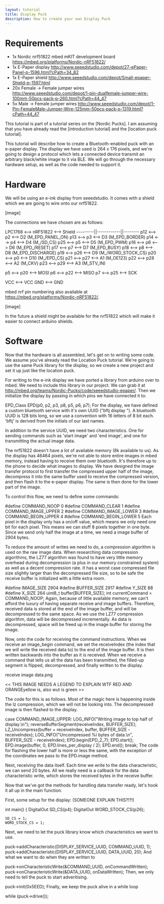 ```yaml
---
layout: tutorial
title: Display Puck
description: How to create your own Display Puck
---
```


# Requirements
- 1x Nordic nrf51822 mbed mKIT development board https://mbed.org/platforms/Nordic-nRF51822/
- 1x E-Paper display http://www.seeedstudio.com/depot/27-ePaper-Panel-p-1596.html?cPath=34_82
- 1x E-Paper shield http://www.seeedstudio.com/depot/Small-epaper-Shield-p-1597.html
- 20x Female -> Female jumper wires http://www.seeedstudio.com/depot/1-pin-dualfemale-jumper-wire-100mm-50pcs-pack-p-260.html?cPath=44_47
- 5x Male -> Female jumper wires http://www.seeedstudio.com/depot/1-Pin-FemaleMale-Jumper-Wire-125mm-50pcs-pack-p-1319.html?cPath=44_47

This tutorial is part of a tutorial series on the [Nordic Pucks].
I am assuming that you have already read the [introduction tutorial] and the [location puck tutorial].

This tutorial will describe how to create a Bluetooth-enabled puck with an e-paper display. The display we have used is 264 x 176 pixels, and we're going to design a protocol which lets a connected device transmit an arbitrary black/white image to it via BLE. We will go through the necessary hardware setup, as well as the code needed to support it.

# Hardware

We will be using an e-ink display from seeedstudio. It comes with a shield which we are going to wire onto our nrf51822.

[image]

The connections we have chosen are as follows:

LPC1768 <--> nRF51822 <--> Shield
---------||------------||--------
  p12   <-->    p2    <-->   D2 (M_EPD_PANEL_ON)
  p13   <-->    p3    <-->   D3 (M_EPD_BORDER)
  p14   <-->    p4    <-->   D4 (M_/SD_CS)
  p25   <-->    p5    <-->   D5 (M_EPD_PWM)
  p16   <-->    p6    <-->   D6 (M_EPD_/RESET) 
  p17   <-->    p7    <-->   D7 (M_EPD_BUSY)
  p18   <-->    p8    <-->   D8 (M_EPD_DISCHARGE)
  p19   <-->   p26    <-->   D9 (M_/WORD_STOCK_CS)
  p20   <-->    p0    <-->   D10 (M_/EPD_CS)
  p21   <-->   p27    <-->   A1 (M_OE123)
  p22   <-->   p28    <-->   A2 (M_CKV)
  p23   <-->   p29    <-->   A3 (M_STV_IN)
    
  p5   <-->    p20    <-->   MOSI
  p6   <-->    p22    <-->   MISO
  p7   <-->    p25    <-->   SCK
   
  VCC <--> VCC
  GND <--> GND

mbed nrf pin numbering also available at https://mbed.org/platforms/Nordic-nRF51822/.

[image]

In the future a shield might be available for the nrf51822 which will make it easier to connect arduino shields.

# Software

Now that the hardware is all assembled, let's get on to writing some code. We assume you've already read the Location Puck tutorial. We're going to use the same Puck library for the display, so we create a new project and set it up just like the location puck.

For writing to the e-ink display we have ported a library from arduino over to mbed. We need to include this library in our project. We can grab it at http://mbed.org/teams/Nordic-Pucks/code/seeedstudio-epaper/. Then we initialize the display by passing in which pins we have connected it to:

EPD_Class EPD(p0, p2, p3, p8, p5, p6, p7);
For the display, we have defined a custom bluetooth service with it's own UUID ("bftj display    "). A bluetooth UUID is 128 bits long, so we use a convention with 16 letters of 8 bit each. 'bftj' is derived from the initials of our last names.

In addition to the service UUID, we need two characteristics. One for sending commands such as 'start image' and 'end image', and one for transmitting the actual image data.

The nrf51822 doesn't have a lot of available memory (8k available to us). As the display has 46464 pixels, we're not able to store entire images in mbed memory, instead having to receive them over bluetooth. It's therefore up to the phone to decide what images to display. We have designed the image transfer protocol to first transfer the compressed upper half of the image, decompress it into the same buffer used to receive the compressed version, and then flash it to the e-paper display. The same is then done for the lower part of the image.

To control this flow, we need to define some commands:

#define COMMAND_NOOP 0
#define COMMAND_CLEAR 1
#define COMMAND_IMAGE_UPPER 2
#define COMMAND_IMAGE_LOWER 3
#define COMMAND_BEGIN_UPPER 4
#define COMMAND_BEGIN_LOWER 5
Each pixel in the display only has a on/off value, which means we only need one bit for each pixel. This means we can stuff 8 pixels together in one byte. Since we send only half the image at a time, we need a image buffer of 2904 bytes.

To reduce the amount of writes we need to do, a compression algorithm is used on the raw image data. When researching data compression algorithms, the LZ77 algorithm was found to have very little memory overhead during decompression (a plus in our memory constrained system) as well as a decent compression rate. It has a worst case compressed file size slightly larger than the decompressed file size, so to be safe the receive buffer is initialized with a little extra room.

#define IMAGE_SIZE 2904
#define BUFFER_SIZE 2917
#define Y_SIZE 88
#define X_SIZE 264
uint8_t buffer[BUFFER_SIZE];
int currentCommand = COMMAND_NOOP;
Again, because of little available memory, we can't afford the luxury of having separate receive and image buffers. Therefore, received data is stored at the end of the image buffer, and will be decompressed to the same space. As we use the LZ77 compression algorithm, data will be decompressed incrementally. As data is decompressed, space will be freed up in the image buffer for storing the image.

Now, onto the code for receiving the command instructions. When we receive an image_begin command, we set the receiveIndex (the index that we will write the received data to) to the end of the image buffer. It is then written backwards into the buffer as it is received. When we receive a command that tells us all the data has been transmitted, the filled-up segment is flipped, decompressed, and finally written to the display.

receive image data.png

<< THIS IMAGE NEEDS A LEGEND TO EXPLAIN WTF RED AND ORANGEyellow is, also wut is green >>

The code for this is as follows. Most of the magic here is happening inside the lz compression, which we will not be looking into. The decompressed image is then flashed to the display.

case COMMAND_IMAGE_UPPER:
    LOG_INFO("Writing image to top half of display.\n");
    reverseBufferSegment(receiveIndex, BUFFER_SIZE);
    LZ_Uncompress(buffer + receiveIndex, buffer, BUFFER_SIZE - receiveIndex);
    LOG_INFO("Uncompressed %i bytes of data.\n", BUFFER_SIZE - receiveIndex);
    EPD.begin(EPD_2_7);
    EPD.start();
    EPD.image(buffer, 0, EPD.lines_per_display / 2);
    EPD.end();
    break;
The code for flashing the lower half is more or less the same, with the exception of the coordinates we pass to the EPD.image method.

Next, receiving the data itself. Each time we write to the data characteristic, we can send 20 bytes. All we really need is a callback for the data characteristic write, which stores the received bytes in the receive buffer.

Now that we've got the methods for handling data transfer ready, let's hook it all up in the main function.

First, some setup for the display: (SOMEONE EXPLAIN THIS?!?!)

int main() {
    DigitalOut SD_CS(p4);
    DigitalOut WORD_STOCK_CS(p26);
       
    SD_CS = 1;
    WORD_STOCK_CS = 1;
Next, we need to let the puck library know which characteristics we want to use.

puck->addCharacteristic(DISPLAY_SERVICE_UUID, COMMAND_UUID, 1);
puck->addCharacteristic(DISPLAY_SERVICE_UUID, DATA_UUID, 20);
And what we want to do when they are written to

puck->onCharacteristicWrite(&COMMAND_UUID, onCommandWritten);
puck->onCharacteristicWrite(&DATA_UUID, onDataWritten);
Then, we only need to tell the puck to start adveritising.

puck->init(0x5EED);
Finally, we keep the puck alive in a while loop

while (puck->drive());
